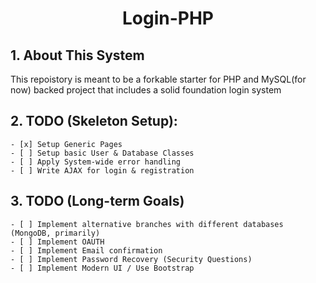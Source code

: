 <h1 align="center">Login-PHP</h1>

##  1.  About This System
<p>This repoistory is meant to be a forkable starter for PHP and MySQL(for now) backed project that includes a solid foundation login system</p>

##  2.  TODO (Skeleton Setup):
    - [x] Setup Generic Pages
    - [ ] Setup basic User & Database Classes
    - [ ] Apply System-wide error handling
    - [ ] Write AJAX for login & registration
    
##  3.  TODO (Long-term Goals)
    - [ ] Implement alternative branches with different databases (MongoDB, primarily)
    - [ ] Implement OAUTH
    - [ ] Implement Email confirmation
    - [ ] Implement Password Recovery (Security Questions)
    - [ ] Implement Modern UI / Use Bootstrap
